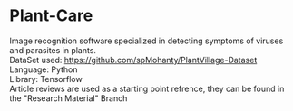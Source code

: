 # Plant-Care
Image recognition software specialized in detecting symptoms of viruses and parasites in plants.<br />
DataSet used: https://github.com/spMohanty/PlantVillage-Dataset<br />
Language: Python<br />
Library: Tensorflow<br />
Article reviews are used as a starting point refrence, they can be found in the "Research Material" Branch<br />

